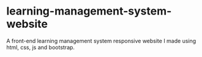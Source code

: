# learning-management-system-website
A front-end learning management system responsive website I made using html, css, js and bootstrap. 
